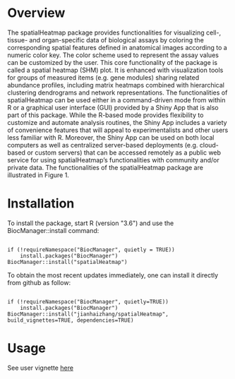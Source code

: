 # Overview

The spatialHeatmap package provides functionalities for visualizing cell-, tissue- and organ-specific data of biological assays by coloring the corresponding spatial features defined in anatomical images according to a numeric color key. The color scheme used to represent the assay values can be customized by the user. This core functionality of the package is called a spatial heatmap (SHM) plot. It is enhanced with visualization tools for groups of measured items (e.g. gene modules) sharing related abundance profiles, including matrix heatmaps combined with hierarchical clustering dendrograms and network representations. The functionalities of spatialHeatmap can be used either in a command-driven mode from within R or a graphical user interface (GUI) provided by a Shiny App that is also part of this package. While the R-based mode provides flexibility to customize and automate analysis routines, the Shiny App includes a variety of convenience features that will appeal to experimentalists and other users less familiar with R. Moreover, the Shiny App can be used on both local computers as well as centralized server-based deployments (e.g. cloud-based or custom servers) that can be accessed remotely as a public web service for using spatialHeatmap’s functionalities with community and/or private data. The functionalities of the spatialHeatmap package are illustrated in Figure 1.


# Installation 

To install the package, start R (version "3.6") and use the BiocManager::install command:

```{r, eval=FALSE, echo=TRUE, warnings=FALSE} 

if (!requireNamespace("BiocManager", quietly = TRUE))
    install.packages("BiocManager")
BiocManager::install("spatialHeatmap")

```
To obtain the most recent updates immediately, one can install it directly from github as follow:
                                                                                                                                                                 
```{r, eval=FALSE, echo=TRUE, warnings=FALSE}

if (!requireNamespace("BiocManager", quietly=TRUE))
    install.packages("BiocManager")
BiocManager::install("jianhaizhang/spatialHeatmap", build_vignettes=TRUE, dependencies=TRUE)
```

# Usage

See user vignette [here](https://github.com/jianhaizhang/spatialHeatmap/tree/master/vignettes)




